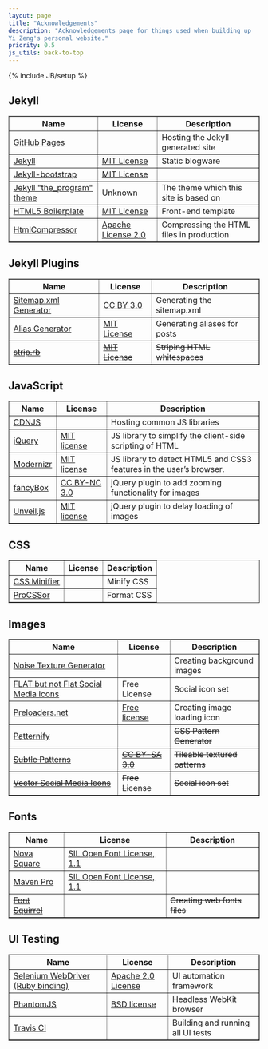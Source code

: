 ```yaml
---
layout: page
title: "Acknowledgements"
description: "Acknowledgements page for things used when building up
Yi Zeng's personal website."
priority: 0.5
js_utils: back-to-top
---
```

{% include JB/setup %}

## <a id="jekyll"></a>Jekyll
<table border="1" class="data">
    <tr>
        <th>Name</th>
        <th>License</th>
        <th>Description</th>
    </tr>
    <tr>
        <td><a href="http://pages.github.com/">GitHub Pages</a></td>
        <td></td>
        <td>Hosting the Jekyll generated site</td>
    </tr>
    <tr>
        <td><a href="http://jekyllrb.com/">Jekyll</a></td>
        <td><a href="https://github.com/mojombo/jekyll/blob/master/LICENSE">MIT License</a></td>
        <td>Static blogware</td>
    </tr>
    <tr>
        <td><a href="http://jekyllbootstrap.com/">Jekyll-bootstrap</a></td>
        <td><a href="http://opensource.org/licenses/MIT">MIT License</a></td>
        <td></td>
    </tr>
    <tr>
        <td><a href="https://github.com/jekyllbootstrap/theme-the-program">Jekyll "the_program" theme</a></td>
        <td>Unknown</td>
        <td>The theme which this site is based on</td>
    </tr>
    <tr>
        <td><a href="http://html5boilerplate.com/">HTML5 Boilerplate</a></td>
        <td><a href="https://github.com/h5bp/html5-boilerplate/blob/master/LICENSE.md">MIT License</a></td>
        <td>Front-end template</td>
    </tr>
    <tr>
        <td><a href="https://code.google.com/p/htmlcompressor/">HtmlCompressor</a></td>
        <td><a href="http://www.apache.org/licenses/LICENSE-2.0">Apache License 2.0</a></td>
        <td>Compressing the HTML files in production</td>
    </tr>
</table>

## <a id="jekyll-plugins"></a>Jekyll Plugins
<table border="1" class="data">
    <tr>
        <th>Name</th>
        <th>License</th>
        <th>Description</th>
    </tr>
    <tr>
        <td><a href="https://github.com/kinnetica/jekyll-plugins">Sitemap.xml Generator</a></td>
        <td><a href="http://creativecommons.org/licenses/by/3.0/">CC BY 3.0</a></td>
        <td>Generating the sitemap.xml</td>
    </tr>
    <tr>
        <td><a href="https://github.com/tsmango/jekyll_alias_generator">Alias Generator</a></td>
        <td><a href="http://opensource.org/licenses/MIT">MIT License</a></td>
        <td>Generating aliases for posts</td>
    </tr>
    <tr>
        <td><del><a href="https://github.com/aucor/jekyll-plugins">strip.rb</a></del></td>
        <td><del><a href="https://github.com/aucor/jekyll-plugins/blob/master/LICENCE">MIT License</a></del></td>
        <td><del>Striping HTML whitespaces</del></td>
    </tr>
</table>

## <a id="javascript"></a>JavaScript
<table border="1" class="data">
    <tr>
        <th>Name</th>
        <th>License</th>
        <th>Description</th>
    </tr>
    <tr>
        <td><a href="http://cdnjs.com/">CDNJS</a></td>
        <td></td>
        <td>Hosting common JS libraries</td>
    </tr>
    <tr>
        <td><a href="http://jquery.com">jQuery</a></td>
        <td><a href="http://jquery.org/license/">MIT license</a></td>
        <td>JS library to simplify the client-side scripting of HTML</td>
    </tr>
    <tr>
        <td><a href="http://modernizr.com/">Modernizr</a></td>
        <td><a href="http://modernizr.com/license/">MIT license</a></td>
        <td>JS library to detect HTML5 and CSS3 features in the user’s browser.</td>
    </tr>
    <tr>
        <td><a href="http://fancyapps.com/fancybox/">fancyBox</a></td>
        <td><a href="http://creativecommons.org/licenses/by-nc/3.0/">CC BY-NC 3.0</a></td>
        <td>jQuery plugin to add zooming functionality for images</td>
    </tr>
    <tr>
        <td><a href="http://luis-almeida.github.io/unveil/">Unveil.js</a></td>
        <td><a href="http://opensource.org/licenses/MIT">MIT license</a></td>
        <td>jQuery plugin to delay loading of images</td>
    </tr>
</table>

## <a id="css"></a>CSS
<table border="1" class="data">
    <tr>
        <th>Name</th>
        <th>License</th>
        <th>Description</th>
    </tr>
    <tr>
        <td><a href="http://cssminifier.com/">CSS Minifier</a></td>
        <td></td>
        <td>Minify CSS</td>
    </tr>
    <tr>
        <td><a href="http://procssor.com/">ProCSSor</a></td>
        <td></td>
        <td>Format CSS</td>
    </tr>
</table>

## <a id="images"></a>Images
<table border="1" class="data">
    <tr>
        <th>Name</th>
        <th>License</th>
        <th>Description</th>
    </tr>
    <tr>
        <td><a href="http://www.noisetexturegenerator.com/">Noise Texture Generator</a></td>
        <td></td>
        <td>Creating background images</td>
    </tr>
    <tr>
        <td><a href="http://www.PEPSized.com">FLAT but not Flat Social Media Icons</a></td>
        <td>Free License</td>
        <td>Social icon set</td>
    </tr>
    <tr>
        <td><a href="http://preloaders.net/">Preloaders.net</a></td>
        <td><a href="http://preloaders.net/en/terms_of_use">Free license</a></td>
        <td>Creating image loading icon</td>
    </tr>
    <tr>
        <td><del><a href="http://www.patternify.com/">Patternify</a></del></td>
        <td></td>
        <td><del>CSS Pattern Generator</del></td>
    </tr>
    <tr>
        <td><del><a href="http://www.subtlepatterns.com">Subtle Patterns</a></del></td>
        <td><del><a href="http://creativecommons.org/licenses/by-sa/3.0/deed.en_US">CC BY-SA 3.0</a></del></td>
        <td><del>Tileable textured patterns</del></td>
    </tr>
    <tr>
        <td><del><a href="http://icondock.com/free/vector-social-media-icons">Vector Social Media Icons</a></del></td>
        <td><del>Free License</del></td>
        <td><del>Social icon set</del></td>
    </tr>
</table>

## <a id="fonts"></a>Fonts
<table border="1" class="data">
    <tr>
        <th>Name</th>
        <th>License</th>
        <th>Description</th>
    </tr>
    <tr>
        <td><a href="http://www.google.com/fonts/specimen/Nova+Square">Nova Square</a></td>
        <td><a href="http://scripts.sil.org/OFL">SIL Open Font License, 1.1</a></td>
        <td></td>
    </tr>
    <tr>
        <td><a href="http://www.google.com/fonts/specimen/Maven+Pro">Maven Pro</a></td>
        <td><a href="http://scripts.sil.org/OFL">SIL Open Font License, 1.1</a></td>
        <td></td>
    </tr>
    <tr>
        <td><del><a href="http://www.fontsquirrel.com/">Font Squirrel</a></del></td>
        <td></td>
        <td><del>Creating web fonts files</del></td>
    </tr>
</table>

## <a id="ui-testing"></a>UI Testing
<table border="1" class="data">
    <tr>
        <th>Name</th>
        <th>License</th>
        <th>Description</th>
    </tr>
    <tr>
        <td><a href="http://rubygems.org/gems/selenium-webdriver">Selenium WebDriver (Ruby binding)</a></td>
        <td><a href="http://www.apache.org/licenses/LICENSE-2.0">Apache 2.0 License</a></td>
        <td>UI automation framework</td>
    </tr>
    <tr>
        <td><a href="http://phantomjs.org/">PhantomJS</a></td>
        <td><a href="http://opensource.org/licenses/BSD-3-Clause">BSD license</a></td>
        <td>Headless WebKit browser</td>
    </tr>
    <tr>
        <td><a href="https://travis-ci.org/">Travis CI</a></td>
        <td></td>
        <td>Building and running all UI tests</td>
    </tr>
</table>
<br />